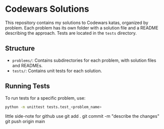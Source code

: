 # Codewars Solutions

This repository contains my solutions to Codewars katas, organized by problem. Each problem has its own folder with a solution file and a README describing the approach. Tests are located in the `tests` directory.

## Structure
- `problems/`: Contains subdirectories for each problem, with solution files and READMEs.
- `tests/`: Contains unit tests for each solution.

## Running Tests
To run tests for a specific problem, use:
```bash
python -m unittest tests.test_<problem_name>
```


little side-note for github use
git add .
git commit -m "describe the changes"
git push origin main
